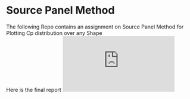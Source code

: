 Source Panel Method
===========================================================
The following Repo contains an assignment on Source Panel Method for Plotting Cp distribution over any Shape  
Here is the final report ![alt tag](https://github.com/utkarsh17091996/Source-Panel-Method/blob/master/Final_Report.pdf) 
